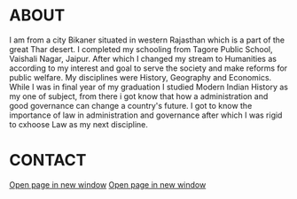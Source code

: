 # ABOUT
I am from a city Bikaner situated in western Rajasthan which is a part of the great Thar desert.
I completed my schooling from Tagore Public School, Vaishali Nagar, Jaipur. After which I changed my stream to Humanities as according to my interest and goal to serve the society and make reforms for public welfare.
My disciplines were History, Geography and Economics.
While I was in final year of my graduation I studied Modern Indian History as my one of subject, from there i got know that how a administration and good governance can change a country's future.
I got to know the importance of law in administration and governance after which I was rigid to cxhoose Law as my next discipline.
# CONTACT
<a href="link/html-text-https://www.instagram.com/suraj_shrimali_/.htm" target="_blank">Open page in new window</a>
<a href="link/html-text-https://www.facebook.com/surajshrimali12/.htm" target="_blank">Open page in new window</a>
